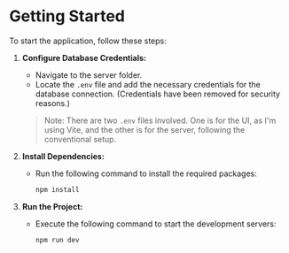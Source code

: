 # Getting Started

To start the application, follow these steps:

1. **Configure Database Credentials:**
   - Navigate to the server folder.
   - Locate the `.env` file and add the necessary credentials for the database connection. (Credentials have been removed for security reasons.)
   > Note: There are two `.env` files involved. One is for the UI, as I'm using Vite, and the other is for the server, following the conventional setup.

2. **Install Dependencies:**
   - Run the following command to install the required packages:
     ```bash
     npm install
     ```

3. **Run the Project:**
   - Execute the following command to start the development servers:
     ```bash
     npm run dev
     ```

